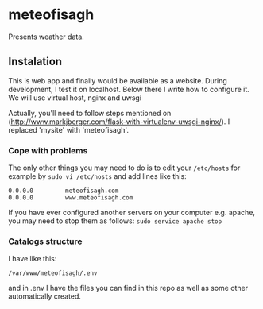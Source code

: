 # meteofisagh
Presents weather data.

## Instalation
This is web app and finally would be available as a website.
During development, I test it on localhost. Below there I write how to configure it. We will use virtual host, nginx and uwsgi

Actually, you'll need to follow steps mentioned on (http://www.markjberger.com/flask-with-virtualenv-uwsgi-nginx/).
I replaced 'mysite' with 'meteofisagh'.

### Cope with problems
The only other things you may need to do is to edit your `/etc/hosts` for example by
`sudo vi /etc/hosts`
and add lines like this:
```
0.0.0.0         meteofisagh.com
0.0.0.0         www.meteofisagh.com
```

If you have ever configured another servers on your computer e.g. apache, you may need to stop them as follows:
`sudo service apache stop`

### Catalogs structure
I have like this:
```
/var/www/meteofisagh/.env
```
and in .env I have the files you can find in this repo as well as some other automatically created.
